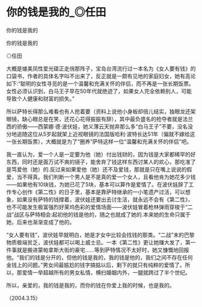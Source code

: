 # 你的钱是我的_◎任田

你的钱是我的

你的钱是我的

◎任田

大概是璩美凤性爱光碟正走俏那阵子，宝岛台湾流行过一本名为《女人要有钱》的口袋书，作者的具体名字叫不出来了，反正就是一颇有见地的家庭妇女，她有高论如下:“聪明的女性寻觅的是一个温馨和充满关怀的伴侣，而不再是一张长期饭票。女性必须认识到，白马王子早在50年代就绝迹了，如果女人完全依赖别人，可能导致个人健康和财富的损失。”

所以萨特长得那么难看也有人抢着要（资料上说他小身板却倍儿结实，独眼龙还架眼镜，缺心眼总是在笑，还花心花得振振有辞），其中最负盛名的抢夺者就是法兰西的骄傲——西蒙娜·德·波伏娃，她义薄云天抛弃那么多“白马王子”不要，没名没分地追随这位从5岁起就架上近视眼镜的法国版哈利·波特长达51年（偏就不嫁给这一张长期饭票），大概就是为了“圈养”萨特这样一位“温馨和充满关怀的伴侣”吧。

我一直认为，爱一个人是一定要为他（她）付出钱财的，因为钱是大家都稀罕的好东西，同时还是面万试不爽的镜子，能舍弃了钱这样东西讨某人的欢心，那吃准了是笃爱他（她）的.反过来如果爱他（她）还不及爱钱，那就是只在嘴上说说的假爱，当不得真。我们判断一个男人是不是真的爱一个女人，且看他肯为她花多少钱——如果他有10块钱，为她已花了5块，基本可以算作是爱情了。在波伏娃辞了工作专心创作《第二性》的日子里，基本是靠萨特继承的一小笔遗产过活，可以想象，如果没有萨特的钱撑着，波伏娃还要出去讨生活，就永远不会有《第二性》，也不可能发生极富强烈好莱坞色彩的爱情场面——波伏娃冒着枪林弹雨穿梭于“二战”战区与萨特相会:起初他的钱是他的，随之也就成了她的.本来她的生命只属于她，后来也渐渐变成了他的。

“女人要有钱”，波伏娃早就明白，她是才女中比较会找钱的那类。“二战”末的巴黎物质极端贫乏，波伏娃都可以喝上威士忌。一本《第二性》更让她赚大发了，第一件事就是搬进蒙帕拿斯大街的豪宅……等到萨特情况不太好时，她又慷慨地回报他。“我们的钱是分开的，但他的钱是我的，我的钱是他的，我们之间不存在任何金钱上的问题。”男女间最尴尬的钱字搞掂以后，剩下的就只有纯粹的爱情了。所以，那爱情一举超越所有的男女私情，横扫婚姻内外，一腿就跨过了半个世纪。

所以，亲爱的，我的钱是我的，而你的钱在你爱上我的时候，也是我的。

（2004.3.15）